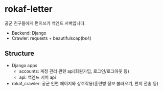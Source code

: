 # rokaf-letter
공군 친구들에게 편지쓰기
백엔드 서버입니다.
- Backend: Django
- Crawler: requests + beautifulsoap(bs4)

## Structure
- Django apps
  - accounts: 계정 관리 관련 api(회원가입, 로그인/로그아웃 등)
  - api: 백엔드 서버 api
- rokaf_crawler: 공군 인편 페이지와 상호작용(훈련병 정보 불러오기, 편지 전송 등)
